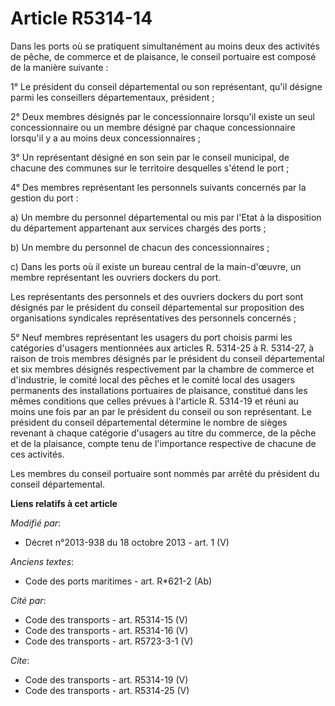 # Article R5314-14

Dans les ports où se pratiquent simultanément au moins deux des activités de pêche, de commerce et de plaisance, le conseil
portuaire est composé de la manière suivante : 

1° Le président du conseil départemental ou son représentant, qu'il désigne parmi les conseillers départementaux,
président ; 

2° Deux membres désignés par le concessionnaire lorsqu'il existe un seul concessionnaire ou un membre désigné par chaque
concessionnaire lorsqu'il y a au moins deux concessionnaires ; 

3° Un représentant désigné en son sein par le conseil municipal, de chacune des communes sur le territoire desquelles s'étend
le port ; 

4° Des membres représentant les personnels suivants concernés par la gestion du port : 

a) Un membre du personnel départemental ou mis par l'Etat à la disposition du département appartenant aux services chargés
des ports ; 

b) Un membre du personnel de chacun des concessionnaires ; 

c) Dans les ports où il existe un bureau central de la main-d'œuvre, un membre représentant les ouvriers dockers du port. 

Les représentants des personnels et des ouvriers dockers du port sont désignés par le président du conseil départemental sur
proposition des organisations syndicales représentatives des personnels concernés ; 

5° Neuf membres représentant les usagers du port choisis parmi les catégories d'usagers mentionnées aux articles R. 5314-25 à
R. 5314-27, à raison de trois membres désignés par le président du conseil départemental et six membres désignés
respectivement par la chambre de commerce et d'industrie, le comité local des pêches et le comité local des usagers
permanents des installations portuaires de plaisance, constitué dans les mêmes conditions que celles prévues à l'article R.
5314-19 et réuni au moins une fois par an par le président du conseil ou son représentant. Le président du conseil
départemental détermine le nombre de sièges revenant à chaque catégorie d'usagers au titre du commerce, de la pêche et de la
plaisance, compte tenu de l'importance respective de chacune de ces activités. 

Les membres du conseil portuaire sont nommés par arrêté du président du conseil départemental.

**Liens relatifs à cet article**

_Modifié par_:

  - Décret n°2013-938 du 18 octobre 2013 - art. 1 (V)

_Anciens textes_:

  - Code des ports maritimes - art. R*621-2 (Ab)

_Cité par_:

  - Code des transports - art. R5314-15 (V)
  - Code des transports - art. R5314-16 (V)
  - Code des transports - art. R5723-3-1 (V)

_Cite_:

  - Code des transports - art. R5314-19 (V)
  - Code des transports - art. R5314-25 (V)
